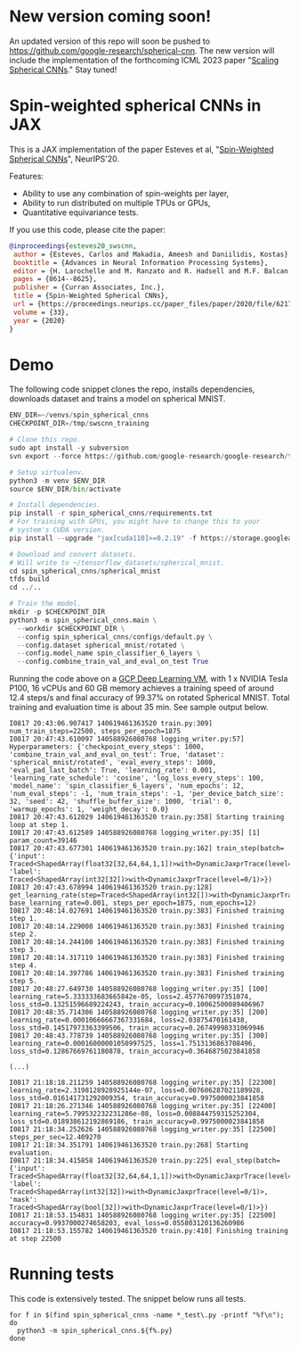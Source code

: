 # New version coming soon!

An updated version of this repo will soon be pushed to https://github.com/google-research/spherical-cnn.
The new version will include the implementation of the forthcoming ICML 2023 paper
"[Scaling Spherical CNNs](https://arxiv.org/pdf/2306.05420.pdf)."
Stay tuned!

# Spin-weighted spherical CNNs in JAX

This is a JAX implementation of the paper Esteves et al, "[Spin-Weighted
Spherical CNNs](https://arxiv.org/abs/2006.10731)", NeurIPS'20.

Features:

* Ability to use any combination of spin-weights per layer,
* Ability to run distributed on multiple TPUs or GPUs,
* Quantitative equivariance tests.

If you use this code, please cite the paper:

```bibtex
@inproceedings{esteves20_swscnn,
 author = {Esteves, Carlos and Makadia, Ameesh and Daniilidis, Kostas},
 booktitle = {Advances in Neural Information Processing Systems},
 editor = {H. Larochelle and M. Ranzato and R. Hadsell and M.F. Balcan and H. Lin},
 pages = {8614--8625},
 publisher = {Curran Associates, Inc.},
 title = {Spin-Weighted Spherical CNNs},
 url = {https://proceedings.neurips.cc/paper_files/paper/2020/file/6217b2f7e4634fa665d31d3b4df81b56-Paper.pdf},
 volume = {33},
 year = {2020}
}
```

# Demo
The following code snippet clones the repo, installs dependencies, downloads
dataset and trains a model on spherical MNIST.

```python
ENV_DIR=~/venvs/spin_spherical_cnns
CHECKPOINT_DIR=/tmp/swscnn_training

# Clone this repo.
sudo apt install -y subversion
svn export --force https://github.com/google-research/google-research/trunk/spin_spherical_cnns

# Setup virtualenv.
python3 -m venv $ENV_DIR
source $ENV_DIR/bin/activate

# Install dependencies.
pip install -r spin_spherical_cnns/requirements.txt
# For training with GPUs, you might have to change this to your
# system's CUDA version.
pip install --upgrade "jax[cuda110]>=0.2.19" -f https://storage.googleapis.com/jax-releases/jax_releases.html

# Download and convert datasets.
# Will write to ~/tensorflow_datasets/spherical_mnist.
cd spin_spherical_cnns/spherical_mnist
tfds build
cd ../..

# Train the model.
mkdir -p $CHECKPOINT_DIR
python3 -m spin_spherical_cnns.main \
  --workdir $CHECKPOINT_DIR \
  --config spin_spherical_cnns/configs/default.py \
  --config.dataset spherical_mnist/rotated \
  --config.model_name spin_classifier_6_layers \
  --config.combine_train_val_and_eval_on_test True
```

Running the code above on a [GCP Deep Learning
VM](https://cloud.google.com/deep-learning-vm), with 1 x NVIDIA Tesla P100, 16
vCPUs and 60 GB memory achieves a training speed of around 12.4 steps/s and final
accuracy of 99.37% on rotated Spherical MNIST. Total training and
evaluation time is about 35 min. See sample output below.

```
I0817 20:43:06.907417 140619461363520 train.py:309] num_train_steps=22500, steps_per_epoch=1875
I0817 20:47:43.610097 140588926080768 logging_writer.py:57] Hyperparameters: {'checkpoint_every_steps': 1000, 'combine_train_val_and_eval_on_test': True, 'dataset': 'spherical_mnist/rotated', 'eval_every_steps': 1000, 'eval_pad_last_batch': True, 'learning_rate': 0.001, 'learning_rate_schedule': 'cosine', 'log_loss_every_steps': 100, 'model_name': 'spin_classifier_6_layers', 'num_epochs': 12, 'num_eval_steps': -1, 'num_train_steps': -1, 'per_device_batch_size': 32, 'seed': 42, 'shuffle_buffer_size': 1000, 'trial': 0, 'warmup_epochs': 1, 'weight_decay': 0.0}
I0817 20:47:43.612029 140619461363520 train.py:358] Starting training loop at step 1.
I0817 20:47:43.612589 140588926080768 logging_writer.py:35] [1] param_count=39146
I0817 20:47:43.677301 140619461363520 train.py:162] train_step(batch={'input': Traced<ShapedArray(float32[32,64,64,1,1])>with<DynamicJaxprTrace(level=0/1)>, 'label': Traced<ShapedArray(int32[32])>with<DynamicJaxprTrace(level=0/1)>})
I0817 20:47:43.678994 140619461363520 train.py:128] get_learning_rate(step=Traced<ShapedArray(int32[])>with<DynamicJaxprTrace(level=0/1)>, base_learning_rate=0.001, steps_per_epoch=1875, num_epochs=12)
I0817 20:48:14.027691 140619461363520 train.py:383] Finished training step 1.
I0817 20:48:14.229008 140619461363520 train.py:383] Finished training step 2.
I0817 20:48:14.244100 140619461363520 train.py:383] Finished training step 3.
I0817 20:48:14.317119 140619461363520 train.py:383] Finished training step 4.
I0817 20:48:14.397786 140619461363520 train.py:383] Finished training step 5.
I0817 20:48:27.649730 140588926080768 logging_writer.py:35] [100] learning_rate=5.333333683665842e-05, loss=2.4577670097351074, loss_std=0.13251596689224243, train_accuracy=0.10062500089406967
I0817 20:48:35.714306 140588926080768 logging_writer.py:35] [200] learning_rate=0.00010666667367331684, loss=2.03875470161438, loss_std=0.14517973363399506, train_accuracy=0.26749998331069946
I0817 20:48:43.778739 140588926080768 logging_writer.py:35] [300] learning_rate=0.00016000001050997525, loss=1.7513136863708496, loss_std=0.12867669761180878, train_accuracy=0.3646875023841858

(...)

I0817 21:18:18.211259 140588926080768 logging_writer.py:35] [22300] learning_rate=2.3198128928925144e-07, loss=0.007606287021189928, loss_std=0.016141731292009354, train_accuracy=0.9975000023841858
I0817 21:18:26.271346 140588926080768 logging_writer.py:35] [22400] learning_rate=5.799532232231286e-08, loss=0.008844759315252304, loss_std=0.018938612192869186, train_accuracy=0.9975000023841858
I0817 21:18:34.252626 140588926080768 logging_writer.py:35] [22500] steps_per_sec=12.409270
I0817 21:18:34.351791 140619461363520 train.py:268] Starting evaluation.
I0817 21:18:34.415858 140619461363520 train.py:225] eval_step(batch={'input': Traced<ShapedArray(float32[32,64,64,1,1])>with<DynamicJaxprTrace(level=0/1)>, 'label': Traced<ShapedArray(int32[32])>with<DynamicJaxprTrace(level=0/1)>, 'mask': Traced<ShapedArray(bool[32])>with<DynamicJaxprTrace(level=0/1)>})
I0817 21:18:53.154831 140588926080768 logging_writer.py:35] [22500] accuracy=0.9937000274658203, eval_loss=0.055803120136260986
I0817 21:18:53.155782 140619461363520 train.py:410] Finishing training at step 22500
```

# Running tests
This code is extensively tested. The snippet below runs all tests.

```shell
for f in $(find spin_spherical_cnns -name *_test\.py -printf "%f\n"); do
  python3 -m spin_spherical_cnns.${f%.py}
done
```
